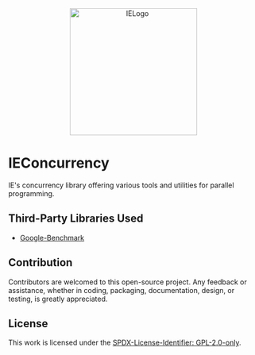 <div align="center">
  <picture>
    <source media="(prefers-color-scheme: light)" srcset="https://github.com/mozahzah/IECore/raw/master/Resources/IE-Brand-Kit/IE-Logo-Alt-NoBg.png">
    <source media="(prefers-color-scheme: dark)" srcset="https://github.com/mozahzah/IECore/raw/master/Resources/IE-Brand-Kit/IE-Logo-NoBg.png">
  <img alt="IELogo" src="https://github.com/mozahzah/IECore/raw/master/Resources/IE-Brand-Kit/IE-Logo-NoBg.png" width="256">
  </picture>
</div>

# IEConcurrency

IE's concurrency library offering various tools and utilities for parallel programming.

## Third-Party Libraries Used
- [Google-Benchmark](https://github.com/google/benchmark)

## Contribution
Contributors are welcomed to this open-source project. Any feedback or assistance, whether in coding, packaging, documentation, design, or testing, is greatly appreciated. 

## License
This work is licensed under the [SPDX-License-Identifier: GPL-2.0-only](./LICENSE).

